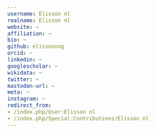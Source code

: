 ```yaml
---
username: Elisson nl
realname: Elisson nl
website: ~
affiliation: ~
bio: ~
github: elissonnog
orcid: ~
linkedin: ~
googlescholar: ~
wikidata: ~
twitter: ~
mastodon-url: ~
meta: ~
instagram: ~
redirect_from:
- /index.php/User:Elisson nl
- /index.php/Special:Contributions/Elisson nl
---
```

